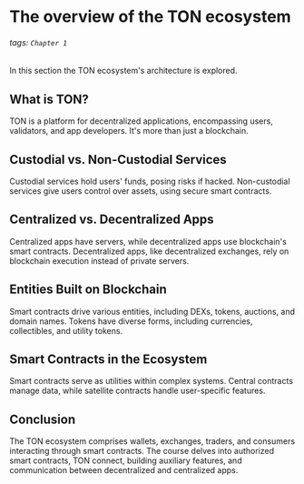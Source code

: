 # The overview of the TON ecosystem

###### tags: `Chapter 1`

In this section the TON ecosystem's architecture is explored.


## What is TON?

TON is a platform for decentralized applications, encompassing users, validators, and app developers. It's more than just a blockchain.

## Custodial vs. Non-Custodial Services

Custodial services hold users' funds, posing risks if hacked. Non-custodial services give users control over assets,  using secure smart contracts.


## Centralized vs. Decentralized Apps

Centralized apps have servers, while decentralized apps use blockchain's smart contracts. Decentralized apps, like decentralized exchanges, rely on blockchain execution instead of private servers.


## Entities Built on Blockchain

Smart contracts drive various entities, including DEXs, tokens, auctions, and domain names. Tokens have diverse forms, including currencies, collectibles, and utility tokens.


## Smart Contracts in the Ecosystem 

Smart contracts serve as utilities within complex systems. Central contracts manage data, while satellite contracts handle user-specific features.


## Conclusion 
The TON ecosystem comprises wallets, exchanges, traders, and consumers interacting through smart contracts. The course delves into authorized smart contracts, TON connect, building auxiliary features, and communication between decentralized and centralized apps.
